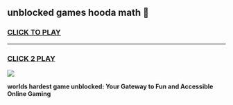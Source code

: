 
## unblocked games hooda math 👋
<h3>
<a href="https://premium.freeplayer.one?title=unblocked_games_hooda_math&ref=13F">CLICK TO PLAY</a></h3>
<hr>

<h3>
<a href="https://premium.freeplayer.one?title=unblocked_games_hooda_math&ref=13F">CLICK 2 PLAY</a>
  
</h3>

<a href="https://premium.freeplayer.one?title=unblocked_games_hooda_math&ref=12F/"><img src="https://clearcache.store/games.png"></a>


**worlds hardest game unblocked: Your Gateway to Fun and Accessible Online Gaming**

